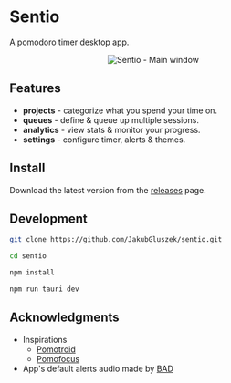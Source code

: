 # Sentio

A pomodoro timer desktop app.

<div align="center">
  <img alt="Sentio - Main window" src="https://raw.githubusercontent.com/JakubGluszek/sentio/master/.github/images/sentio-previews.png" />
</div>

## Features

- **projects** - categorize what you spend your time on.
- **queues** - define & queue up multiple sessions.
- **analytics** - view stats & monitor your progress.
- **settings** - configure timer, alerts & themes.

## Install

Download the latest version from the [releases](https://github.com/JakubGluszek/sentio/releases) page.

## Development

```bash
git clone https://github.com/JakubGluszek/sentio.git

cd sentio

npm install

npm run tauri dev
```

## Acknowledgments

- Inspirations
  - [Pomotroid](https://github.com/Splode/pomotroid)
  - [Pomofocus](https://pomofocus.io/)
- App's default alerts audio made by [BAD](https://www.youtube.com/channel/UCCqowyNy72D-TVhYJzNHhpw)
